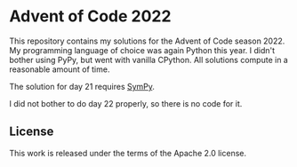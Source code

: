# Advent of Code 2022

This repository contains my solutions for the Advent of Code season 2022. My programming language of choice was again Python this year. I didn't bother using PyPy, but went with vanilla CPython. All solutions compute in a reasonable amount of time.

The solution for day 21 requires [SymPy](https://www.sympy.org/en/index.html).

I did not bother to do day 22 properly, so there is no code for it.

## License

This work is released under the terms of the Apache 2.0 license.